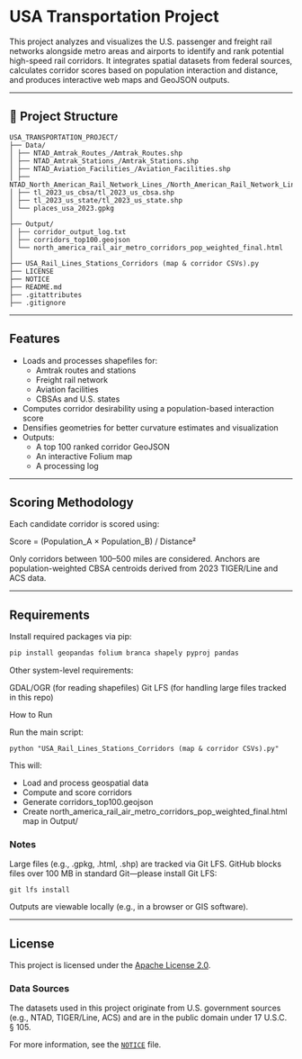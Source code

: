 # USA Transportation Project

This project analyzes and visualizes the U.S. passenger and freight rail networks alongside metro areas and airports to identify and rank potential high-speed rail corridors.
It integrates spatial datasets from federal sources, calculates corridor scores based on population interaction and distance, and produces interactive web maps and GeoJSON outputs.

---

## 📁 Project Structure
```
USA_TRANSPORTATION_PROJECT/
├── Data/
│ ├── NTAD_Amtrak_Routes_/Amtrak_Routes.shp
│ ├── NTAD_Amtrak_Stations_/Amtrak_Stations.shp
│ ├── NTAD_Aviation_Facilities_/Aviation_Facilities.shp
│ ├── NTAD_North_American_Rail_Network_Lines_/North_American_Rail_Network_Lines.shp
│ ├── tl_2023_us_cbsa/tl_2023_us_cbsa.shp
│ ├── tl_2023_us_state/tl_2023_us_state.shp
│ └── places_usa_2023.gpkg
│
├── Output/
│ ├── corridor_output_log.txt
│ ├── corridors_top100.geojson
│ └── north_america_rail_air_metro_corridors_pop_weighted_final.html
│
├── USA_Rail_Lines_Stations_Corridors (map & corridor CSVs).py
├── LICENSE
├── NOTICE
├── README.md
├── .gitattributes
├── .gitignore
```

---

## Features

- Loads and processes shapefiles for:
  - Amtrak routes and stations
  - Freight rail network
  - Aviation facilities
  - CBSAs and U.S. states
- Computes corridor desirability using a population-based interaction score
- Densifies geometries for better curvature estimates and visualization
- Outputs:
  - A top 100 ranked corridor GeoJSON
  - An interactive Folium map
  - A processing log

---

## Scoring Methodology

Each candidate corridor is scored using:

Score = (Population_A × Population_B) / Distance²

Only corridors between 100–500 miles are considered. Anchors are population-weighted CBSA centroids derived from 2023 TIGER/Line and ACS data.

---

## Requirements

Install required packages via pip:

```bash
pip install geopandas folium branca shapely pyproj pandas
```

Other system-level requirements:

GDAL/OGR (for reading shapefiles)
Git LFS (for handling large files tracked in this repo)

How to Run

Run the main script:

```
python "USA_Rail_Lines_Stations_Corridors (map & corridor CSVs).py"

```

This will:

- Load and process geospatial data
- Compute and score corridors
- Generate corridors_top100.geojson
- Create north_america_rail_air_metro_corridors_pop_weighted_final.html map in Output/


### Notes

Large files (e.g., .gpkg, .html, .shp) are tracked via Git LFS.
GitHub blocks files over 100 MB in standard Git—please install Git LFS:

```
git lfs install

```

Outputs are viewable locally (e.g., in a browser or GIS software).


---

## License

This project is licensed under the [Apache License 2.0](LICENSE).

### Data Sources

The datasets used in this project originate from U.S. government sources (e.g., NTAD, TIGER/Line, ACS) and are in the public domain under 17 U.S.C. § 105.

For more information, see the [`NOTICE`](NOTICE) file.

